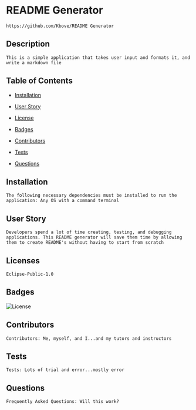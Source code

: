 # README Generator
    https://github.com/Kbove/README Generator
    
## Description
    This is a simple application that takes user input and formats it, and write a markdown file 
    
## Table of Contents
    
* [Installation](#Installation)
    
* [User Story](#Usage)
    
* [License](#License)
    
* [Badges](#Badges)
    
* [Contributors](#Contributors)
    
* [Tests](#Tests)
    
* [Questions](#Question)
    
## Installation <a id="Installation"></a>
    The following necessary dependencies must be installed to run the application: Any OS with a command terminal
    
## User Story <a id="Usage"></a>
    Developers spend a lot of time creating, testing, and debugging applications. This README generator will save them time by allowing them to create README's without having to start from scratch
    
## Licenses <a id="License"></a>
    Eclipse-Public-1.0
    
## Badges <a id="Question"></a>
    
![License](https://img.shields.io/static/v1?label=license&message=Eclipse-Public-1.0&color=blue)
    
## Contributors <a id="Contributors"></a>
    Contributors: Me, myself, and I...and my tutors and instructors
    
## Tests <a id="Tests"></a>
    Tests: Lots of trial and error...mostly error
    
## Questions <a id="Question"></a>
    Frequently Asked Questions: Will this work?
    